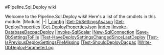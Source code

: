 #Pipeline.Sql.Deploy wiki

Welcome to the Pipeline.Sql.Deploy wiki!
Here's a list of the cmdlets in this module.
|Module|
|-|
|[_config](_config)
|[Get-DbSettingsAsJson](Get-DbSettingsAsJson)
|[Get-DeployProperties](Get-DeployProperties)
|[Get-DeployPropertiesJson](Get-DeployPropertiesJson)
|[index](index)
|[Invoke-DatabaseDacpacDeploy](Invoke-DatabaseDacpacDeploy)
|[Invoke-SqlScalar](Invoke-SqlScalar)
|[New-SqlConnection](New-SqlConnection)
|[Save-DbSettingsToFile](Save-DbSettingsToFile)
|[Test-HaveDeploySettingsChangedSinceLastDeploy](Test-HaveDeploySettingsChangedSinceLastDeploy)
|[Test-IsPreviousDeploySettingsFileMissing](Test-IsPreviousDeploySettingsFileMissing)
|[Test-ShouldDeployDacpac](Test-ShouldDeployDacpac)
|[Write-DbDeployParameterLog](Write-DbDeployParameterLog)

